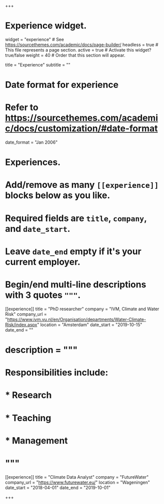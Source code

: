 +++
# Experience widget.
widget = "experience"  # See https://sourcethemes.com/academic/docs/page-builder/
headless = true  # This file represents a page section.
active = true  # Activate this widget? true/false
weight = 40  # Order that this section will appear.

title = "Experience"
subtitle = ""

# Date format for experience
#   Refer to https://sourcethemes.com/academic/docs/customization/#date-format
date_format = "Jan 2006"

# Experiences.
#   Add/remove as many `[[experience]]` blocks below as you like.
#   Required fields are `title`, `company`, and `date_start`.
#   Leave `date_end` empty if it's your current employer.
#   Begin/end multi-line descriptions with 3 quotes `"""`.
[[experience]]
  title = "PhD researcher"
  company = "IVM, Climate and Water Risk"
  company_url = "https://www.ivm.vu.nl/en/Organisation/departments/Water-Climate-Risk/index.aspx"
  location = "Amsterdam"
  date_start = "2019-10-15"
  date_end = ""
#  description = """
#  Responsibilities include:
  
#  * Research
#  * Teaching
#  * Management
#  """

[[experience]]
  title = "Climate Data Analyst"
  company = "FutureWater"
  company_url = "https://www.futurewater.eu/"
  location = "Wageningen"
  date_start = "2018-04-01"
  date_end = "2019-10-01"

+++

